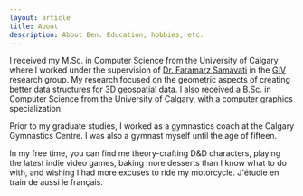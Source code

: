 ```yaml
---
layout: article
title: About
description: About Ben. Education, hobbies, etc.
---
```


I received my M.Sc. in Computer Science from the University of Calgary, where I worked under the supervision of [Dr. Faramarz Samavati](https://pages.cpsc.ucalgary.ca/~samavati/) in the [GIV](https://giv.cpsc.ucalgary.ca/) research group.
My research focused on the geometric aspects of creating better data structures for 3D geospatial data.
I also received a B.Sc. in Computer Science from the University of Calgary, with a computer graphics specialization.

Prior to my graduate studies, I worked as a gymnastics coach at the Calgary Gymnastics Centre.
I was also a gymnast myself until the age of fifteen.

In my free time, you can find me theory-crafting D&D characters, playing the latest indie video games, baking more desserts than I know what to do with, and wishing I had more excuses to ride my motorcycle.
J'étudie en train de aussi le français.
